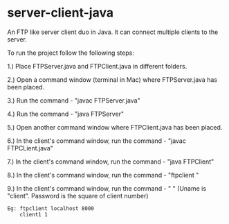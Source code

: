 # server-client-java
An FTP like server client duo in Java. It can connect multiple clients to the server.

To run the project follow the following steps:

1.) Place FTPServer.java and FTPClient.java in different folders.

2.) Open a command window (terminal in Mac) where FTPServer.java has been placed.

3.) Run the command - "javac FTPServer.java"

4.) Run the command - "java FTPServer"

5.) Open another command window where FTPClient.java has been placed.

6.) In the client's command window, run the command - "javac FTPCLient.java"

7.) In the client's command window, run the command - "java FTPClient"

8.) In the client's command window, run the command - "ftpclient <hostname> <port>" 

9.) In the client's command window, run the command - "<uname> <pwd>" (Uname is "client<clientNo>". Password is the square of client number)

	Eg: ftpclient localhost 8000
		client1 1
		

